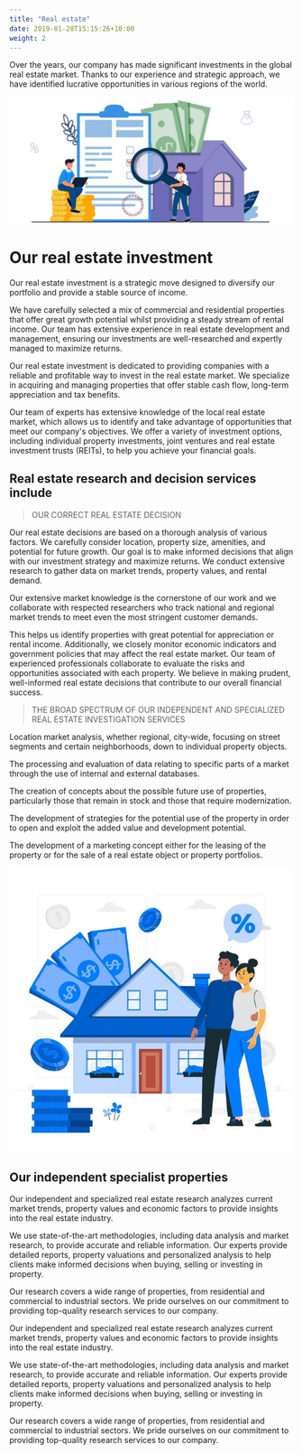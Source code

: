 ```yaml
---
title: "Real estate"
date: 2019-01-28T15:15:26+10:00
weight: 2
---
```


Over the years, our company has made significant investments in the global real estate market. Thanks to our experience and strategic approach, we have identified lucrative opportunities in various regions of the world.

![Accounting Services](/images/fondos-inversion.jpg)

# Our real estate investment

Our real estate investment is a strategic move designed to diversify our portfolio and provide a stable source of income.

We have carefully selected a mix of commercial and residential properties that offer great growth potential whilst providing a steady stream of rental income. Our team has extensive experience in real estate development and management, ensuring our investments are well-researched and expertly managed to maximize returns.

Our real estate investment is dedicated to providing companies with a reliable and profitable way to invest in the real estate market. We specialize in acquiring and managing properties that offer stable cash flow, long-term appreciation and tax benefits.

Our team of experts has extensive knowledge of the local real estate market, which allows us to identify and take advantage of opportunities that meet our company's objectives. We offer a variety of investment options, including individual property investments, joint ventures and real estate investment trusts (REITs), to help you achieve your financial goals.

## Real estate research and decision services include

> OUR CORRECT REAL ESTATE DECISION

Our real estate decisions are based on a thorough analysis of various factors. We carefully consider location, property size, amenities, and potential for future growth. Our goal is to make informed decisions that align with our investment strategy and maximize returns. We conduct extensive research to gather data on market trends, property values, and rental demand.

Our extensive market knowledge is the cornerstone of our work and we collaborate with respected researchers who track national and regional market trends to meet even the most stringent customer demands.

This helps us identify properties with great potential for appreciation or rental income. Additionally, we closely monitor economic indicators and government policies that may affect the real estate market. Our team of experienced professionals collaborate to evaluate the risks and opportunities associated with each property. We believe in making prudent, well-informed real estate decisions that contribute to our overall financial success.

> THE BROAD SPECTRUM OF OUR INDEPENDENT AND SPECIALIZED REAL ESTATE INVESTIGATION SERVICES

Location market analysis, whether regional, city-wide, focusing on street segments and certain neighborhoods, down to individual property objects.

The processing and evaluation of data relating to specific parts of a market through the use of internal and external databases.

The creation of concepts about the possible future use of properties, particularly those that remain in stock and those that require modernization.

The development of strategies for the potential use of the property in order to open and exploit the added value and development potential.

The development of a marketing concept either for the leasing of the property or for the sale of a real estate object or property portfolios.

![Accounting Services](/images/ilustracion-concepto.jpg)

## Our independent specialist properties 

Our independent and specialized real estate research analyzes current market trends, property values ​​and economic factors to provide insights into the real estate industry.

We use state-of-the-art methodologies, including data analysis and market research, to provide accurate and reliable information. Our experts provide detailed reports, property valuations and personalized analysis to help clients make informed decisions when buying, selling or investing in property.

Our research covers a wide range of properties, from residential and commercial to industrial sectors. We pride ourselves on our commitment to providing top-quality research services to our company.

Our independent and specialized real estate research analyzes current market trends, property values ​​and economic factors to provide insights into the real estate industry.

We use state-of-the-art methodologies, including data analysis and market research, to provide accurate and reliable information. Our experts provide detailed reports, property valuations and personalized analysis to help clients make informed decisions when buying, selling or investing in property.

Our research covers a wide range of properties, from residential and commercial to industrial sectors. We pride ourselves on our commitment to providing top-quality research services to our company.